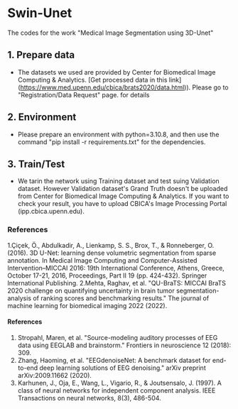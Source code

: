 # Swin-Unet
The codes for the work "Medical Image Segmentation using 3D-Unet"


## 1. Prepare data

- The datasets we used are provided by Center for Biomedical Image Computing & Analytics. [Get processed data in this link] (https://www.med.upenn.edu/cbica/brats2020/data.html)). Please go to "Registration/Data Request" page. for details

## 2. Environment

- Please prepare an environment with python=3.10.8, and then use the command "pip install -r requirements.txt" for the dependencies.

## 3. Train/Test

- We tarin the network using Training dataset and test suing Validation dataset. However Validation dataset's Grand Truth doesn't be uploaded from Center for Biomedical Image Computing & Analytics. If you want to check your result, you have to upload CBICA's Image Processing Portal (ipp.cbica.upenn.edu).


### References
1.Çiçek, Ö., Abdulkadir, A., Lienkamp, S. S., Brox, T., & Ronneberger, O. (2016). 3D U-Net: learning dense volumetric segmentation from sparse annotation. In Medical Image Computing and Computer-Assisted Intervention–MICCAI 2016: 19th International Conference, Athens, Greece, October 17-21, 2016, Proceedings, Part II 19 (pp. 424-432). Springer International Publishing.
2.Mehta, Raghav, et al. "QU-BraTS: MICCAI BraTS 2020 challenge on quantifying uncertainty in brain tumor segmentation-analysis of ranking scores and benchmarking results." The journal of machine learning for biomedical imaging 2022 (2022).

#### References
1. Stropahl, Maren, et al. "Source-modeling auditory processes of EEG data using EEGLAB and brainstorm." Frontiers in neuroscience 12 (2018): 309.
2. Zhang, Haoming, et al. "EEGdenoiseNet: A benchmark dataset for end-to-end deep learning solutions of EEG denoising." arXiv preprint arXiv:2009.11662 (2020).
3. Karhunen, J., Oja, E., Wang, L., Vigario, R., & Joutsensalo, J. (1997). A class of neural networks for independent component analysis. IEEE Transactions on neural networks, 8(3), 486-504.
